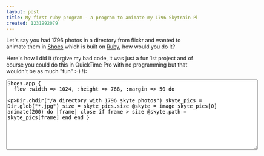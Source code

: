 ```yaml
---
layout: post
title: My first ruby program - a program to animate my 1796 Skytrain Photos from flickr
created: 1231992079
---
```

<p>
Let's say you had 1796 photos in a directory from flickr and wanted to animate them in <a href="http://shoooes.net/">Shoes</a> which is built on <a href="http://www.ruby-lang.org/en/">Ruby</a>, how would you do it?
</p>
<p>
Here's how I did it (forgive my bad code, it was just a fun 1st project and of course you could do this in QuickTime Pro with no programming but that wouldn't be as much &quot;fun&quot; :-) !):
</p>
<textarea id="code" class="codeedit" name="code2" cols="80" rows="12">Shoes.app {
  flow :width =&gt; 1024, :height =&gt; 768, :margin =&gt; 50 do

Dir.chdir(&quot;/a directory with 1796 skyte photos&quot;)
skyte_pics = Dir.glob(&quot;*.jpg&quot;)
size = skyte_pics.size
@skyte =       image skyte_pics[0]
        animate(200)  do |frame|
          close if frame &gt; size
          @skyte.path = skyte_pics[frame]
        end
  end
}</textarea>
